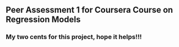 ## Peer Assessment 1 for Coursera Course on Regression Models
### My two cents for this project, hope it helps!!!
